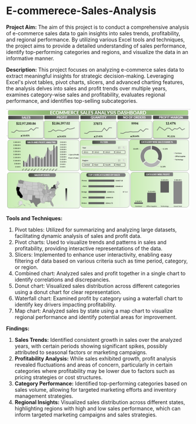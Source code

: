 # E-commerece-Sales-Analysis
**Project Aim:**
The aim of this project is to conduct a comprehensive analysis of e-commerce sales data to gain insights into sales trends, profitability, and regional performance. By utilizing various Excel tools and techniques, the project aims to provide a detailed understanding of sales performance, identify top-performing categories and regions, and visualize the data in an informative manner.

**Description:**
This project focuses on analyzing e-commerce sales data to extract meaningful insights for strategic decision-making. Leveraging Excel's pivot tables, pivot charts, slicers, and advanced charting features, the analysis delves into sales and profit trends over multiple years, examines category-wise sales and profitability, evaluates regional performance, and identifies top-selling subcategories.

![E-commerece Sales Analysis](https://github.com/vsvkkengam/E-commerece-Sales-Analysis/blob/main/E-commerce%20sales%20dashboard.png)

**Tools and Techniques:**
1. Pivot tables: Utilized for summarizing and analyzing large datasets, facilitating dynamic analysis of sales and profit data.
2. Pivot charts: Used to visualize trends and patterns in sales and profitability, providing interactive representations of the data.
3. Slicers: Implemented to enhance user interactivity, enabling easy filtering of data based on various criteria such as time period, category, or region.
4. Combined chart: Analyzed sales and profit together in a single chart to identify correlations and discrepancies.
5. Donut chart: Visualized sales distribution across different categories using a donut chart for clear representation.
6. Waterfall chart: Examined profit by category using a waterfall chart to identify key drivers impacting profitability.
7. Map chart: Analyzed sales by state using a map chart to visualize regional performance and identify potential areas for improvement.

**Findings:**
1. **Sales Trends:** Identified consistent growth in sales over the analyzed years, with certain periods showing significant spikes, possibly attributed to seasonal factors or marketing campaigns.
2. **Profitability Analysis:** While sales exhibited growth, profit analysis revealed fluctuations and areas of concern, particularly in certain categories where profitability may be lower due to factors such as pricing strategies or cost structures.
3. **Category Performance:** Identified top-performing categories based on sales volume, allowing for targeted marketing efforts and inventory management strategies.
4. **Regional Insights:** Visualized sales distribution across different states, highlighting regions with high and low sales performance, which can inform targeted marketing campaigns and sales strategies.
